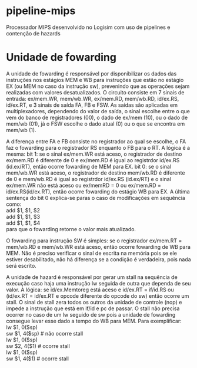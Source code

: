 # pipeline-mips
Processador MIPS desenvolvido no Logisim com uso de pipelines e contenção de hazards

# Unidade de fowarding

<p>
A unidade de fowarding é responsável por disponibilizar os dados das instruções nos estágios MEM e WB para instruções que estão no estágio EX (ou MEM no caso da instrução sw), prevenindo que as operações sejam realizadas com valores desatualizados. O circuito consiste em 7 sinais de entrada: ex/mem.WR, mem/wb.WR, ex/mem.RD, mem/wb.RD, id/ex.RS, id/ex.RT, e 3 sinais de saída FA, FB e FSW. As saídas são aplicadas em multiplexadores, dependendo do valor de saída, o sinal escolhe entre o que vem do banco de registradores (00), o dado de ex/mem (10), ou o dado de mem/wb (01), já o FSW escolhe o dado atual (0) ou o que se encontra em mem/wb (1).   
</p>
<p>
A diferença entre FA e FB consiste no registrador ao qual se escolhe, o FA faz o fowarding para o registrador RS enquanto o FB para o RT. A lógica é a mesma:
bit 1: se o sinal ex/mem.WR está aceso, o registrador de destino ex/mem.RD é diferente de 0 e ex/mem.RD é igual ao registrdor id/ex.RS (id.ex/RT), então ocorre fowarding de MEM para EX.
bit 0: se o sinal mem/wb.WR está aceso, o registrador de destino mem/wb.RD é diferente de 0 e mem/wb.RD é igual ao registrdor id/ex.RS (id.ex/RT) e o sinal ex/mem.WR não está aceso ou ex/memRD = 0 ou ex/mem.RD = id/ex.RS(id/ex.RT), então ocorre fowarding do estágio WB para EX. 
A última sentença do bit 0 explica-se paras o caso de modificações em sequência como:
  <br>
add $1, $1, $2<br>
add $1, $1, $3<br>
add $1, $1, $4<br>
para que o fowarding retorne o valor mais atualizado.
</p>
<p>
O fowarding para instrução SW é simples: se o registrador ex/mem.RT = mem/wb.RD e mem/wb.WR está aceso, então ocorre fowarding de WB para MEM. Não é preciso verificar o sinal de escrita na memória pois se ele estiver desabilitado, não há diferença se a condição é verdadeira, pois nada será escrito.   
</p>
<p>
A unidade de hazard é responsável por gerar um stall na sequência de execução caso haja uma instrução lw seguida de outra que dependa de seu valor. A lógica: se id/ex.Memtoreg está aceso e id/ex.RT = if/id.RS ou (id/ex.RT = id/ex.RT e opcode diferente do opcode do sw) então ocorre um stall. O sinal de stall zera todos os outros da unidade de controle (nop) e impede a instrução que está em if/id e pc de passar. O stall não precisa ocorrer no caso de um lw seguido de sw pois a unidade de fowarding consegue levar esse dado a tempo do WB para MEM. Para exemplificar:
<br>
lw $1, 0($sp)<br>
sw $1, 4($sp) # não ocorre stall<br>
lw $1, 0($sp)<br>
sw $2, 4($1) # ocorre stall<br>
lw $1, 0($sp)<br>
sw $1, 4($1) # ocorre stall
</p>
